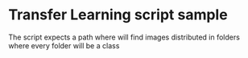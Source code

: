 # Transfer Learning script sample
The script expects a path where will find images distributed in folders where every folder will be a class
